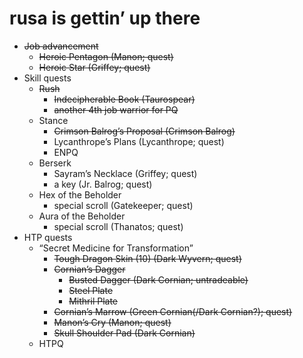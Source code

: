 # rusa is gettin&rsquo; up there

- ~~Job advancement~~
    - ~~Heroic Pentagon (Manon; quest)~~
    - ~~Heroic Star (Griffey; quest)~~
- Skill quests
    - ~~Rush~~
        - ~~Indecipherable Book (Taurospear)~~
        - ~~another 4th job warrior for PQ~~
    - Stance
        - ~~Crimson Balrog&rsquo;s Proposal (Crimson Balrog)~~
        - Lycanthrope&rsquo;s Plans (Lycanthrope; quest)
        - ENPQ
    - Berserk
        - Sayram&rsquo;s Necklace (Griffey; quest)
        - a key (Jr. Balrog; quest)
    - Hex of the Beholder
        - special scroll (Gatekeeper; quest)
    - Aura of the Beholder
        - special scroll (Thanatos; quest)
- HTP quests
    - &ldquo;Secret Medicine for Transformation&rdquo;
        - ~~Tough Dragon Skin (10) (Dark Wyvern; quest)~~
        - ~~Cornian&rsquo;s Dagger~~
            - ~~Busted Dagger (Dark Cornian; untradeable)~~
            - ~~Steel Plate~~
            - ~~Mithril Plate~~
        - ~~Cornian&rsquo;s Marrow (Green Cornian(/Dark Cornian?); quest)~~
        - ~~Manon&rsquo;s Cry (Manon; quest)~~
        - ~~Skull Shoulder Pad (Dark Cornian)~~
    - HTPQ
